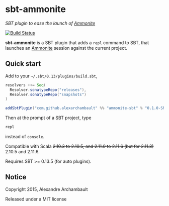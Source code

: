 # sbt-ammonite

*SBT plugin to ease the launch of [Ammonite](https://github.com/lihaoyi/Ammonite)*

[![Build Status](https://travis-ci.org/alexarchambault/sbt-ammonite.svg)](https://travis-ci.org/alexarchambault/sbt-ammonite)

**sbt-ammonite** is a SBT plugin that adds a `repl` command to SBT,
that launches an [Ammonite](https://github.com/lihaoyi/Ammonite) session
against the current project.

## Quick start

Add to your `~/.sbt/0.13/plugins/build.sbt`,
```scala
resolvers ++= Seq(
  Resolver.sonatypeRepo("releases"),
  Resolver.sonatypeRepo("snapshots")
)

addSbtPlugin("com.github.alexarchambault" %% "ammonite-sbt" % "0.1.0-SNAPSHOT")
```

Then at the prompt of a SBT project, type
```scala
repl
```
instead of `console`.

Compatible with Scala ~~2.10.3 to 2.10.5, and 2.11.0 to 2.11.6 (but for 2.11.3)~~ 2.10.5 and 2.11.6.

Requires SBT >= 0.13.5 (for auto plugins).

## Notice

Copyright 2015, Alexandre Archambault

Released under a MIT license
